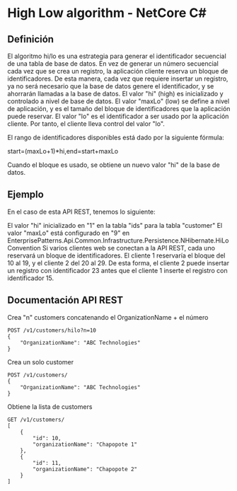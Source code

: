 # High Low algorithm - NetCore C#

## Definición

El algoritmo hi/lo es una estrategia para generar el identificador secuencial de una tabla de base de datos.
En vez de generar un número secuencial cada vez que se crea un registro, la aplicación cliente reserva un bloque de identificadores. De esta manera, cada vez que requiere insertar un registro, ya no será necesario que la base de datos genere el identificador, y se ahorrarán llamadas a la base de datos.
El valor "hi" (high) es inicializado y controlado a nivel de base de datos.
El valor "maxLo" (low) se define a nivel de aplicación, y es el tamaño del bloque de identificadores que la aplicación puede reservar.
El valor "lo" es el identificador a ser usado por la aplicación cliente. Por tanto, el cliente lleva control del valor "lo".

El rango de identificadores disponibles está dado por la siguiente fórmula:

start=(maxLo+1)*hi,end=start+maxLo

Cuando el bloque es usado, se obtiene un nuevo valor "hi" de la base de datos.

## Ejemplo

En el caso de esta API REST, tenemos lo siguiente:

El valor "hi" inicializado en "1" en la tabla "ids" para la tabla "customer"
El valor "maxLo" está configurado en "9" en EnterprisePatterns.Api.Common.Infrastructure.Persistence.NHibernate.HiLoConvention
Si varios clientes web se conectan a la API REST, cada uno reservará un bloque de identificadores.
El cliente 1 reservaría el bloque del 10 al 19, y el cliente 2 del 20 al 29.
De esta forma, el cliente 2 puede insertar un registro con identificador 23 antes que el cliente 1 inserte el registro con identificador 15.


## Documentación API REST

Crea "n" customers concatenando el OrganizationName + el número
```
POST /v1/customers/hilo?n=10
{
	"OrganizationName": "ABC Technologies"
}
```

Crea un solo customer
```
POST /v1/customers/
{
	"OrganizationName": "ABC Technologies"
}
```

Obtiene la lista de customers
```
GET /v1/customers/
[
    {
        "id": 10,
        "organizationName": "Chapopote 1"
    },
    {
        "id": 11,
        "organizationName": "Chapopote 2"
    }
]
```